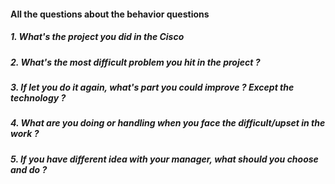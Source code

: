 #### All the questions about the behavior questions
##### 1. What's the project you did in the Cisco
##### 2. What's the most difficult problem you hit in the project ?
##### 3. If let you do it again, what's part you could improve ? Except the technology ?
##### 4. What are you doing or handling when you face the difficult/upset in the work ? 
##### 5. If you have different idea with your manager, what should you choose and do ?
